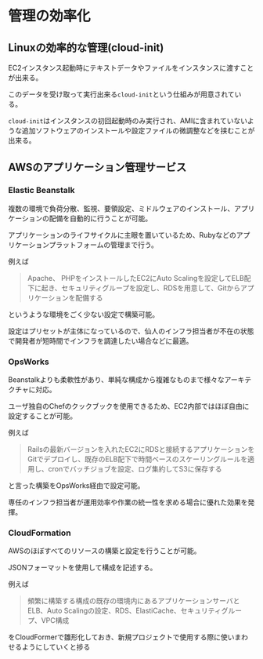 # 管理の効率化

## Linuxの効率的な管理(cloud-init)

EC2インスタンス起動時にテキストデータやファイルをインスタンスに渡すことが出来る。

このデータを受け取って実行出来る`cloud-init`という仕組みが用意されている。

`cloud-init`はインスタンスの初回起動時のみ実行され、AMIに含まれていないような追加ソフトウェアのインストールや設定ファイルの微調整などを挟むことが出来る。

## AWSのアプリケーション管理サービス

### Elastic Beanstalk

複数の環境で負荷分散、監視、要領設定、ミドルウェアのインストール、アプリケーションの配備を自動的に行うことが可能。

アプリケーションのライフサイクルに主眼を置いているため、Rubyなどのアプリケーションプラットフォームの管理まで行う。

例えば

> Apache、 PHPをインストールしたEC2にAuto Scalingを設定してELB配下に起き、セキュリティグループを設定し、RDSを用意して、Gitからアプリケーションを配備する

というような環境をごく少ない設定で構築可能。

設定はプリセットが主体になっているので、仙人のインフラ担当者が不在の状態で開発者が短時間でインフラを調達したい場合などに最適。

### OpsWorks

Beanstalkよりも柔軟性があり、単純な構成から複雑なものまで様々なアーキテクチャに対応。

ユーザ独自のChefのクックブックを使用できるため、EC2内部ではほぼ自由に設定することが可能。

例えば

> Railsの最新バージョンを入れたEC2にRDSと接続するアプリケーションをGitでデプロイし、既存のELB配下で時間ベースのスケーリングルールを適用し、cronでバッチジョブを設定、ログ集約してS3に保存する

と言った構築をOpsWorks経由で設定可能。

専任のインフラ担当者が運用効率や作業の統一性を求める場合に優れた効果を発揮。

### CloudFormation

AWSのほぼすべてのリソースの構築と設定を行うことが可能。

JSONフォーマットを使用して構成を記述する。

例えば

> 頻繁に構築する構成の既存の環境内にあるアプリケーションサーバとELB、Auto Scalingの設定、RDS、ElastiCache、セキュリティグループ、VPC構成

をCloudFormerで雛形化しておき、新規プロジェクトで使用する際に使いまわせるようにしていくと捗る
